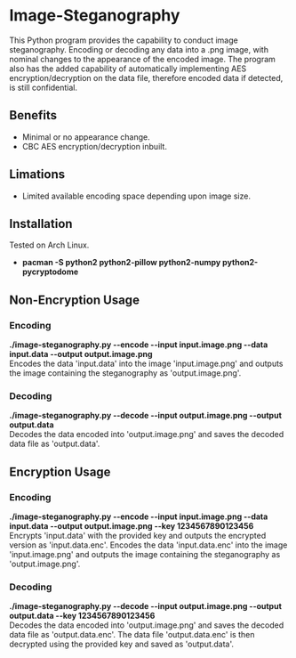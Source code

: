 # Image-Steganography

This Python program provides the capability to conduct image steganography. Encoding or decoding any data into a .png image, with nominal changes to the appearance of the encoded image. The program also has the added capability of automatically implementing AES encryption/decryption on the data file, therefore encoded data if detected, is still confidential.

## Benefits
<ul>
  <li>Minimal or no appearance change.</li>
  <li>CBC AES encryption/decryption inbuilt.</li>
</ul>

## Limations
<ul>
  <li>Limited available encoding space depending upon image size.</li>
</ul>

## Installation
Tested on Arch Linux. 
<ul>
  <li><b>pacman -S python2 python2-pillow python2-numpy python2-pycryptodome</b></li> 
</ul>

## Non-Encryption Usage

### Encoding
<b>./image-steganography.py --encode --input input.image.png --data input.data --output output.image.png</b> 
<br />
Encodes the data 'input.data' into the image 'input.image.png' and outputs the image containing the steganography as 'output.image.png'.

### Decoding
<b>./image-steganography.py --decode --input output.image.png  --output output.data</b> 
<br /> 
Decodes the data encoded into 'output.image.png' and saves the decoded data file as 'output.data'.

## Encryption Usage

### Encoding
<b>./image-steganography.py --encode --input input.image.png --data input.data --output output.image.png --key 1234567890123456</b>
<br /> 
Encrypts 'input.data' with the provided key and outputs the encrypted version as 'input.data.enc'. Encodes the data 'input.data.enc' into the image 'input.image.png' and outputs the image containing the steganography as 'output.image.png'.

### Decoding
<b>./image-steganography.py --decode --input output.image.png  --output output.data --key 1234567890123456</b>
<br /> 
Decodes the data encoded into 'output.image.png' and saves the decoded data file as 'output.data.enc'. The data file 'output.data.enc' is then decrypted using the provided key and saved as 'output.data'.


